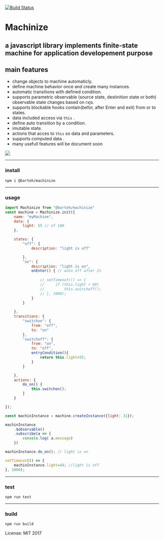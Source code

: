 
[![Build Status](https://travis-ci.org/barteh/machinize.svg?branch=master)](https://travis-ci.org/barteh/machinize) <!--[![Coverage Status](https://coveralls.io/repos/github/barteh/machinize/badge.svg?branch=master)](https://coveralls.io/github/barteh/machinize?branch=master) -->

# Machinize
## a javascript library implements finite-state machine for application developement purpose


## main features

- change objects to machine automaticly.
- define machine behavior once and create many instances.
- automatic transitions with defined condition.
- supports parametric observable (source state, destinition state or both) observable state changes based on rxjs.
- supports blockable hooks contain(befor, after Enter and exit) from or to  states.
- data included access via `this` .
- define  auto transition by a condition.
- imutable state.
- actions that acces to `this` so data and parameters.
- supports computed data .
- many usefull features will be document soon



![](https://upload.wikimedia.org/wikipedia/commons/thumb/c/cf/Finite_state_machine_example_with_comments.svg/420px-Finite_state_machine_example_with_comments.svg.png)



---
### install
```
npm i @barteh/machinize
```
---
### usage
```js
import Machinize from "@barteh/machinize"
const machine = Machinize.init({
    name: "myMachine",
    data: {
        light: 55 // of 100
    },

    states: {
        "off": {
            description: "light is off"

        },
        "on": {
            description: "light is on",
            onEnter() { // auto off after 2s
                
                // setTimeout(() => {
                //     if (this.light < 60) 
                //         this.switchoff();
                // }, 1000);
            }
        }
      
    },
    transitions: {
        "switchon": {
            from: "off",
            to: "on"
        },
        "switchoff": {
            from: "on",
            to: "off",
            entryCondition(){
                return this.light<55;
            }
        }

    },
    actions: {
        do_on() {
            this.switchon();
        }
    }

});

const machinInstance = machine.createInstance({light: 31});

machinInstance
    .$observable()
    .subscribe(a => {
        console.log( a.message)
    })

machinInstance.do_on(); // light is on

setTimeout(() => {
    machinInstance.light=44; //light is off
}, 2000);

```


---
### test
```
npm run test
``` 
---
### build

```
npm run build
```



License: MIT
2017
